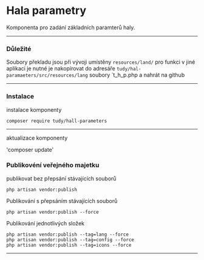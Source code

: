 # Hala parametry

Komponenta pro zadání základních paramterů haly.

---

### Důležité

Soubory překladu jsou při vývoji  umístěny `resources/land/` pro funkci v jiné aplikaci je nutné je nakopírovat do adresáře `tudy/hal-paramaeters/src/resources/lang` soubory `t_h_p.php a nahrát na github

---

### Instalace

instalace komponenty

`composer require tudy/hall-parameters`

---

aktualizace komponenty

'composer update'


### Publikovéní veřejného majetku

publikovat bez přepsání stávajících souborů

`php artisan vendor:publish`

Publikování s přepsáním stávajících souborů

`php artisan vendor:publish --force`

Publikování jednotlivých složek

```shell
php artisan vendor:publish --tag=lang --force
php artisan vendor:publish --tag=config --force
php artisan vendor:publish --tag=icons --force
```

---
